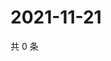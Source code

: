 # 2021-11-21

共 0 条

<!-- BEGIN WEIBO -->
<!-- 最后更新时间 Sun Nov 21 2021 07:00:58 GMT+0800 (China Standard Time) -->

<!-- END WEIBO -->
